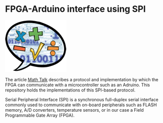 # FPGA-Arduino interface using SPI

![Image](media/spi-logo-mathtalk-small.jpg)

The article [Math Talk](http://coertvonk.com/category/hw/math-talk) describes a protocol and implementation by which the FPGA can communicate with a microcontroller such as an Adruino. This repository holds the implementations of this SPI-based protocol.  

Serial Peripheral Interface (SPI) is a synchronous full-duplex serial interface commonly used to communicate with on-board peripherals such as FLASH memory, A/D converters, temperature sensors, or in our case a Field Programmable Gate Array (FPGA).
